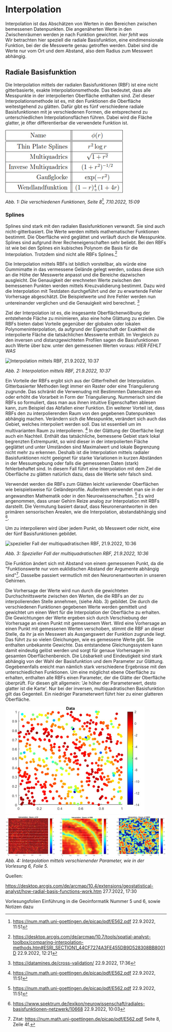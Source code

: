 # Interpolation
Interpolation ist das Abschätzen von Werten in den Bereichen zwischen bemessenen Datenpunkten. Die angenäherten Werte in den Zwischenräumen werden je nach Funktion gewichtet.
*hier fehlt was*  
Wir betrachten hier speziell die radiale Basisfunktion, eine eindimensionale Funktion, bei der die Messwerte genau getroffen werden. Dabei sind die Werte nur vom Ort und dem Abstand, also dem Radius zum Messwert abhängig.

## Radiale Basisfunktion

Die Interpolation mittels der radialen Basisfunktionen (RBF) ist eine nicht gitterbasierte, exakte Interpolationsmethode. Das bedeutet, dass alle Messpunkte in der interpolierten Oberfläche enthalten sind. Ziel dieser Interpolationsmethode ist es, mit den Funktionen die Oberfläche weitestgehend zu glätten. Dafür gibt es fünf verschiedene radiale Basisfunktionen mit je verschiedenen Formen, die entsprechend zu unterschiedlichen Interpolationsflächen führen. Dabei wird die Fläche glatter, je öfter differentierbar die verwendete Funktion ist.

![Die verschiedenen Funktionen, Seite 8, 7.10.2022, 15:09](Formeln.jpg)

*Abb. 1: Die verschiedenen Funktionen, Seite 8[^1], 7.10.2022, 15:09*

### Splines

Splines sind stark mit den radialen Basisfunktionen verwandt. Sie sind auch nicht-gitterbasiert. Die Werte werden mittels mathematischer Funktionen bestimmt. Die Oberfläche wird geglättet und verläuft durch die Messpunkte. Splines sind aufgrund ihrer Recheneigenschaften sehr beliebt. Bei den RBFs ist wie bei den Splines ein kubisches Polynom die Basis für die Interpolation. Trotzdem sind nicht alle RBFs Splines.[^2]

Die Interpolation mittels RBFs ist bildlich vorstellbar, als würde eine Gummimatte in das vermessene Gelände gelegt werden, sodass diese sich an die Höhe der Messwerte anpasst und die Bereiche dazwischen ausgleicht. Die Genauigkeit der erechneten Werte zwischen den bemessenen Punkten werden mittels Kreuzvalidierung bestimmt. Dazu wird die Interpolation mit Testdaten durchgeführt und der zu erwartende Fehler Vorhersage abgeschätzt. Die Beispielwerte und ihre Fehler werden nun untereinander verglichen und die Genauigkeit wird berechnet. [^3]

Ziel der Interpolation ist es, die insgesamte Oberflächenwölbung der entstehende Fläche zu minimieren, also eine hohe Glättung zu erzielen.
Die RBFs bieten dabei Vorteile gegenüber der globalen oder lokalen Polynomeninterpolation, da aufgrund der Eigenschaft der Exaktheit die interpolierte Fläche die tatsächlichen Messwerte enthält. Im Vergleich zu den inversen und distanzgewichteten Profilen sagen die Basisfunktionen auch Werte über bzw. unter den gemessenen Werten voraus:
*HIER FEHLT WAS*

![Interpolation mittels RBF, 21.9.2022, 10:37](https://desktop.arcgis.com/de/arcmap/10.4/extensions/geostatistical-analyst/GUID-8027C5DF-191E-4EF4-9BD7-AE8DA7A1BBFC-web.gif)

*Abb. 2: Interpolation mittels RBF, 21.9.2022, 10:37*

Ein Vorteile der RBFs ergibt sich aus der Gitterfreiheit der Interpolation. Gitterbasierter Methoden liegt immer ein Raster oder eine Triangulierung zugrunde. Das schränkt die Verwenudng mit Bestimmten Datensätzen ein oder erhöht die Vorarbeit in Form der Triangulierung. Nummerisch sind die RBFs so formuliert, dass man aus ihnen intuitive Eigenschaften ablesen kann, zum Beispiel das Abfallen einer Funktion.
Ein weiterer Vorteil ist, dass RBFs den zu interpolierenden Raum von den gegebenen Datenpunkten abhängig machen. Verändern sich die Messpunkte, verändert sich auch das Gebiet, welches interpoliert werden soll. Das ist essentiell um im multivarianten Raum zu interpolieren. [^1]
In der Glättung der Oberfläche liegt auch ein Nachteil. Enthält das tatsächliche, bemessene Gebiet stark lokal begrenzten Extrempunkt, so wird dieser in der interpolierten Fläche geglättet und unter Umständen sind Maximalwert und lokale Begrenzung nicht mehr zu erkennen. Deshalb ist die Interpolation mittels radialer Basisfunktionen nicht geeignet für starke Variationen in kurzen Abständen in der Messumgebung oder falls die gemessenen Daten (stark) fehlerbehaftet sind. In diesem Fall führt eine Interpolation mit dem Ziel die Oberfläche zu glätten natürlich dazu, dass die Werte sehr falsch sind.

Verwendet werden die RBFs zum Glätten leicht variierender Oberflächen wie beispielsweise für Geländeprofile. Außerdem verwendet man sie in der angewandten Mathematik oder in den Neurowissenschaften. [^1] Es wird angenommen, dass unser Gehirn Reize analog zur Interpolation mit RBFs darstellt. Die Vermutung basiert darauf, dass Neuronenantworten in den primären sensorischen Arealen, wie die Interpolation, abstandabhängig sind [^4].

Um zu interpolieren wird über jedem Punkt, ob Messwert oder nicht, eine der fünf Basisfunktionen gebildet.

![spezieller Fall der multiquadratischen RBF, 21.9.2022, 10:36](https://pro.arcgis.com/de/pro-app/latest/help/analysis/geostatistical-analyst/GUID-55B030C7-1DF2-40FC-A2E3-7BA4B569938F-web.png)

*Abb. 3: Spezieller Fall der multiquadratischen RBF, 21.9.2022, 10:36*

Die Funktion ändert sich mit Abstand von einem gemessenen Punkt, da die "Funktionswerte nur vom euklidischen Abstand der Argumente abhängig sind"[^5].
Dasselbe passiert vermutlich mit den Neuronenantworten in unseren Gehirnen.

Die Vorhersage der Werte wird nun durch die gewichteten Durchschnittswerte zwischen den Werten, die die RBFs an der zu interpolierenden Stelle annehmen, (siehe Abb. 3) gebildet. Die durch die verschiedenen Funktionen gegebenen Werte werden gemittelt und gewichtet um einen Wert für die Interpolation der Oberfläche zu erhalten.
Die Gewichtungen der Werte ergeben sich durch Verschiebung der Vorhersage an einen Punkt mit gemessenem Wert. Wird eine Vorhersage an einen Punkt mit gemessenen Werten verschoben, stimmt die RBF an dieser Stelle, da ihr ja ein Messwert als Ausgangswert der Funktion zugrunde liegt. Das führt zu so vielen Gleichungen, wie es gemessene Werte gibt. Sie enthalten unbekannte Gewichte. Das entstandene Gleichungssystem kann damit eindeutig gelöst werden und sorgt für genaue Vorhersagen im gesamten Oberflächenbereich. Die Lösbarkeit und Eindeutigkeit sind stark abhängig von der Wahl der Basisfunktion und dem Parameter zur Glättung. Gegebenenfalls ereicht man nämlich stark verschiedene Ergebnisse mit den unterschiedlichen Funktionen.
Um eine möglichst ebene Oberfläche zu erhalten, enthalten alle RBFs einen Parameter, der die Glätte der Oberfläche überprüft. Für diesen gilt allgemein: 'Je höher der Parameterwert, desto glatter ist die Karte'. Nur bei der inversen, multiquadratischen Basisfunktion gilt das Gegenteil. Ein niedriger Parameterwert führt hier zu einer glatteren Oberfläche.

![Interpolation mit verschiedenen Parameterwerten, Vorlesungsfolie 6, Seite 5](Bild1.jpg)
![Int. mit versch. Param.](Bild2.jpg)
*Abb. 4: Interpolation mittels verschienender Parameter, wie in der Vorlesung 6, Folie 5.*

[^1]: https://num.math.uni-goettingen.de/picap/pdf/E562.pdf 22.9.2022, 11:51

[^2]: https://desktop.arcgis.com/de/arcmap/10.7/tools/spatial-analyst-toolbox/comparing-interpolation-methods.htm#ESRI_SECTION1_44CF7274A3FE455DB9D528308BB8001D 22.9.2022, 12:21

[^3]: https://datamines.de/cross-validation/ 22.9.2022, 17:36

[^4]: https://www.spektrum.de/lexikon/neurowissenschaft/radiales-basisfunktionen-netzwerk/10668 22.9.2022, 10:03

[^5]: Zitat: https://num.math.uni-goettingen.de/picap/pdf/E562.pdf Seite 8, Zeile 4f.



Quellen:

https://desktop.arcgis.com/de/arcmap/10.4/extensions/geostatistical-analyst/how-radial-basis-functions-work.htm 27.7.2022, 17:30

Vorlesungsfolien Einführung in die Geoinformatik Nummer 5 und 6, sowie Notizen dazu
